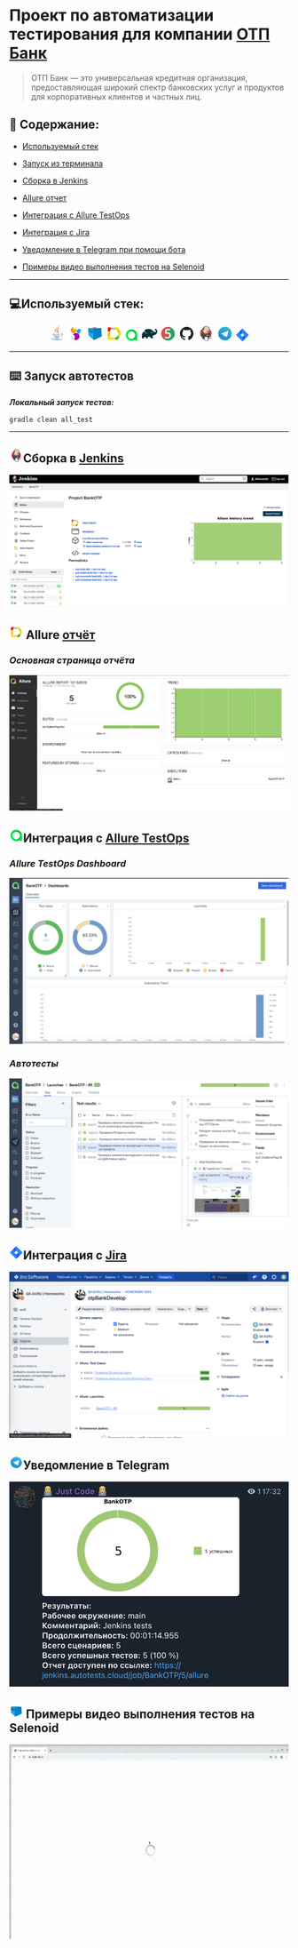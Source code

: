 
# Проект по автоматизации тестирования для компании [ОТП Банк](https://www.otpbank.ru/)

> ОТП Банк — это универсальная кредитная организация, предоставляющая широкий спектр банковских услуг и продуктов для корпоративных клиентов и частных лиц.

## :scroll: Содержание:
* <a href="#tools">Используемый стек</a>
* <a href="#console">Запуск из терминала</a>
* <a href="#jenkins">Сборка в Jenkins</a>
* <a href="#allure">Allure отчет</a>
* <a href="#allure-testops">Интеграция с Allure TestOps</a>
* <a href="#jira">Интеграция с Jira</a>

* <a href="#telegram">Уведомление в Telegram при помощи бота</a>

* <a href="#video">Примеры видео выполнения тестов на Selenoid</a>

____
<a id="tools"></a>
## :computer:<a name="Используемый стек">**Используемый стек:**</a>

<p align="center">
<a href="https://www.java.com/"><img width="6%" title="Java" src="src/media/logo/Java.svg"></a>
<a href="https://selenide.org/"><img width="6%" title="Selenide" src="src/media/logo/Selenide.svg"></a>
<a href="https://aerokube.com/selenoid/"><img width="6%" title="Selenoid" src="src/media/logo/Selenoid.svg"></a>
<a href="https://github.com/allure-framework/allure2"><img width="6%" title="Allure Report" src="src/media/logo/Allure.svg"></a>
<a href="https://qameta.io/"><img width="5%" title="Allure TestOps" src="src/media/logo/Allure_TO.svg"></a>
<a href="https://gradle.org/"><img width="6%" title="Gradle" src="src/media/logo/Gradle.svg"></a>
<a href="https://junit.org/junit5/"><img width="6%" title="JUnit5" src="src/media/logo/Junit5.svg"></a>
<a href="https://github.com/"><img width="6%" title="GitHub" src="src/media/logo/GitHub.svg"></a>
<a href="https://www.jenkins.io/"><img width="6%" title="Jenkins" src="src/media/logo/Jenkins.svg"></a>
<a href="https://web.telegram.org/a/"><img width="6%" title="Telegram" src="src/media/logo/Telegram.svg"></a>
<a href="https://www.atlassian.com/ru/software/jira/"><img width="5%" title="Jira" src="src/media/logo/Jira.svg"></a>
</p>

____
<a id="console"></a>
## :keyboard: Запуск автотестов

***Локальный запуск тестов:***
```bash  
gradle clean all_test
```
____
<a id="jenkins"></a>
## <img alt="Jenkins" height="25" src="src/media/logo/Jenkins.svg" width="25"/></a><a name="Сборка"></a>Сборка в [Jenkins](https://jenkins.autotests.cloud/job/BankOTP/)</a>
<p align="center">  
<a href="https://jenkins.autotests.cloud/job/BankOTP/"><img src="src/media/screenshots/jenkins.png" alt="Jenkins"/></a>  
</p>

<a id="allure"></a>
## <img src="src/media/logo/Allure.svg" width="25" height="25"  alt="Allure"/></a> Allure <a target="_blank" href="https://jenkins.autotests.cloud/job/BankOTP/allure/">отчёт</a>

### *Основная страница отчёта*

<p align="center">  
<img title="Allure Overview Dashboard" src="src/media/screenshots/allureReport.png">  
</p>  

<a id="allure-testops"></a>
## <img src="src/media/logo/Allure_TO.svg" width="25" height="25"  alt="Allure"/></a>Интеграция с <a target="_blank" href="https://allure.autotests.cloud/project/3879/dashboards">Allure TestOps</a>
### *Allure TestOps Dashboard*

<p align="center">  
<img title="Allure TestOps Dashboard" src="src/media/screenshots/allureTestOps.png">  
</p>  

### *Автотесты*


<p align="center">  
<img title="Allure TestOps Tests" src="src/media/screenshots/allureAutoTest.png">  
</p>

<a id="jira"></a>
## <img src="src/media/logo/Jira.svg" width="25" height="25"  alt="Allure"/></a>Интеграция с <a target="_blank" href="htps://jira.autotests.cloud/browse/HOMEWORK-1004">Jira</a>

<p align="center">  
<img title="Jira" src="src/media/screenshots/jira.png">  
</p>

<a id="telegram"></a>
## <img src="src/media/logo/Telegram.svg" width="25" height="25"  alt="Allure"/></a>Уведомление в Telegram 

<p align="center">  
<img title="Allure Overview Dashboard" src="src/media/screenshots/telegram.png">  
</p>

<a id="video"></a>
## <img src="src/media/logo/Selenoid.svg" width="25" height="25"  alt="Selenoid"/></a> Примеры видео выполнения тестов на Selenoid



<img title="Selenoid Video" src="src/media/screenshots/Video.gif" width="650" height="350"  alt="video">  
